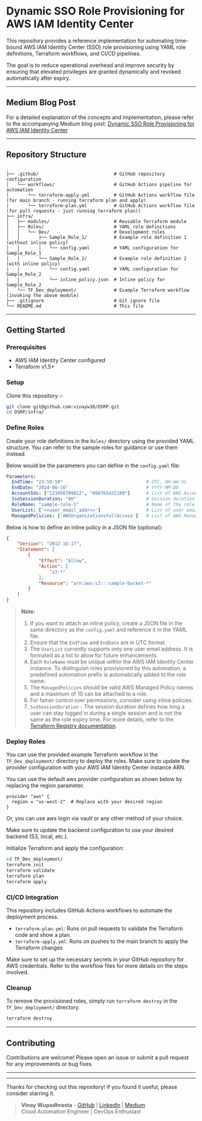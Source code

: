 # Dynamic SSO Role Provisioning for AWS IAM Identity Center  

This repository provides a reference implementation for automating time-bound AWS IAM Identity Center (SSO) role provisioning using YAML role definitions, Terraform workflows, and CI/CD pipelines.  

The goal is to reduce operational overhead and improve security by ensuring that elevated privileges are granted dynamically and revoked automatically after expiry.  

---

## Medium Blog Post
For a detailed explanation of the concepts and implementation, please refer to the accompanying Medium blog post:
[Dynamic SSO Role Provisioning for AWS IAM Identity Center](https://medium.com/@wvinay38/0550d5468a65)

---

## Repository Structure
```plaintext
.
├── .github/                            # GitHub repository configuration
│   └── workflows/                      # GitHub Actions pipeline for automation
│       └── terraform-apply.yml         # GitHub Actions workflow file (for main branch - running terraform plan and apply)
│       └── terraform-plan.yml          # GitHub Actions workflow file (for pull requests - just running terraform plan))
├── infra/                     
│   ├── modules/                        # Reusable Terraform module
│   ├── Roles/                          # YAML role definitions
│   │   └── Dev/                        # Development roles
│   │       ├── Sample_Role_1/          # Example role definition 1 (without inline policy)
│   │       │   └── config.yaml         # YAML configuration for Sample_Role_1
│   │       └── Sample_Role_2/          # Example role definition 2 (with inline policy)
│   │           └── config.yaml         # YAML configuration for Sample_Role_2
│   │           └── inline_policy.json  # Inline policy for Sample_Role_2
│   └── TF_Dev_deployment/              # Example Terraform workflow (invoking the above module)
├── .gitignore                          # Git ignore file
└── README.md                           # This file
```

---

## Getting Started

### Prerequisites
- AWS IAM Identity Center configured
- Terraform v1.5+

### Setup
Clone this repository :-

```bash
git clone git@github.com:vinayw38/DSRP.git
cd DSRP/infra/
```

### Define Roles
Create your role definitions in the `Roles/` directory using the provided YAML structure. 
You can refer to the sample roles for guidance or use them instead.

Below would be the parameters you can define in the `config.yaml` file:

```yaml
Parameters:
  EndTime: "23:59:59"                               # UTC, HH:mm:SS
  EndDate: "2024-06-16"                             # YYYY-MM-DD
  AccountIds: ["123456789012", "098765432109"]      # List of AWS Account IDs
  SsoSessionDuration: "6H"                          # Session duration of the role. Format: 1H, 2H, ..., 12H
  RoleName: "sample-role-1"                         # Name of the role to be created in AWS IAM Identity Center
  UserList: ['<<user_email_addr>>']                 # List of user email addresses to be assigned this role. Currently, supports ony 1 user.
  ManagedPolicies: ['AWSOrganizationsFullAccess']   # List of AWS Managed Policies to attach to the role
```

Below is how to define an inline policy in a JSON file (optional):

```json
{
    "Version": "2012-10-17",
    "Statement": [
        {
            "Effect": "Allow",
            "Action": [
                "s3:*"
            ],
            "Resource": "arn:aws:s3:::sample-bucket-*"
        }
    ]
}

```

> **Note:** 
> 1. If you want to attach an inline policy, create a JSON file in the same directory as the `config.yaml` and reference it in the YAML file.
> 2. Ensure that the `EndTime` and `EndDate` are in UTC format.
> 3. The `UserList` currently supports only one user email address. It is formated as a list to allow for future enhancements.
> 4. Each `RoleName` must be unique within the AWS IAM Identity Center instance. To distinguish roles provisioned by this automation, a predefined automation prefix is automatically added to the role name.
> 5. The `ManagedPolicies` should be valid AWS Managed Policy names and a maximum of 10 can be attached to a role.
> 6. For fainer control over permissions, consider using inline policies.
> 7. `SsoSessionDuration` - The session duration defines how long a user can stay logged in during a single session and is not the same as the role expiry time. For more details, refer to the [Terraform Registry documentation](https://registry.terraform.io/providers/hashicorp/aws/latest/docs/resources/ssoadmin_permission_set#session_duration-1).

### Deploy Roles
You can use the provided example Terraform workflow in the `TF_Dev_deployment/` directory to deploy the roles. 
Make sure to update the provider configuration with your AWS IAM Identity Center instance ARN.

You can use the default aws provider configuration as shown below by replacing the region parameter.
```hcl
provider "aws" {
  region = "us-west-2"  # Replace with your desired region
}
```
Or, you can use aws login via vault or any other method of your choice.

Make sure to update the backend configuration to use your desired backend (S3, local, etc.).

Initialize Terraform and apply the configuration:

```bash
cd TF_Dev_deployment/
terraform init
terraform validate
terraform plan
terraform apply
```


### CI/CD Integration

This repository includes GitHub Actions workflows to automate the deployment process.
- `terraform-plan.yml`: Runs on pull requests to validate the Terraform code and show a plan.
- `terraform-apply.yml`: Runs on pushes to the main branch to apply the Terraform changes

Make sure to set up the necessary secrets in your GitHub repository for AWS credentials.
Refer to the workflow files for more details on the steps involved.


### Cleanup

To remove the provisioned roles, simply run `terraform destroy` in the `TF_Dev_deployment/` directory.

```bash
terraform destroy
```

---
## Contributing

Contributions are welcome! Please open an issue or submit a pull request for any improvements or bug fixes.

---


---
Thanks for checking out this repository! If you found it useful, please consider starring it.

> **Vinay Wupadhrasta** - [GitHub](https://github.com/vinayw38) | [LinkedIn](https://www.linkedin.com/in/vinay-wupadhrasta-3a7052143/) | [Medium](https://medium.com/@wvinay38) <br>
> Cloud Automation Engineer | DevOps Enthusiast